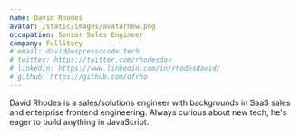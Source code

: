 ```yaml
---
name: David Rhodes
avatar: /static/images/avatarnew.png
occupation: Senior Sales Engineer
company: FullStory
# email: david@espressocode.tech
# twitter: https://twitter.com/rhodesdav
# linkedin: https://www.linkedin.com/in/rhodesdavid/
# github: https://github.com/dfrho
---
```


David Rhodes is a sales/solutions engineer with backgrounds in SaaS sales and enterprise frontend engineering. Always curious about new tech, he's eager to build anything in JavaScript.
